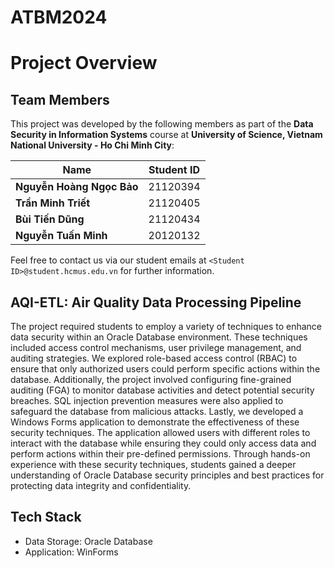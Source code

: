 # ATBM2024

# Project Overview
## **Team Members**  
This project was developed by the following members as part of the **Data Security in Information Systems** course at **University of Science, Vietnam National University - Ho Chi Minh City**:  

| Name              | Student ID  |
|------------------|------------|
| **Nguyễn Hoàng Ngọc Bảo** | 21120394    |
| **Trần Minh Triết**      |  21120405  |
| **Bùi Tiến Dũng**      | 21120434   |
| **Nguyễn Tuấn Minh**      | 20120132   |

Feel free to contact us via our student emails at `<Student ID>@student.hcmus.edu.vn` for further information.

## **AQI-ETL: Air Quality Data Processing Pipeline**
The project required students to employ a variety of techniques to enhance data security within an Oracle Database environment. These techniques included access control mechanisms, user privilege management, and auditing strategies.
We explored role-based access control (RBAC) to ensure that only authorized users could perform specific actions within the database.
Additionally, the project involved configuring fine-grained auditing (FGA) to monitor database activities and detect potential security breaches. SQL injection prevention measures were also applied to safeguard the database from malicious attacks. Lastly, we developed a Windows Forms application to demonstrate the effectiveness of these security techniques. The application allowed users with different roles to interact with the database while ensuring they could only access data and perform actions within their pre-defined permissions.
Through hands-on experience with these security techniques, students gained a deeper understanding of Oracle Database security principles and best practices for protecting data integrity and confidentiality.
## Tech Stack
- Data Storage: Oracle Database
- Application: WinForms
